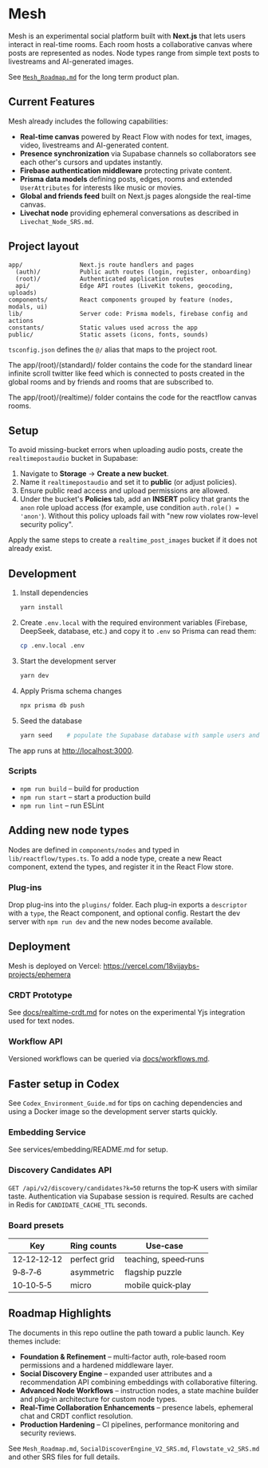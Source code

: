# Mesh

Mesh is an experimental social platform built with **Next.js** that lets users interact in real-time rooms. Each room hosts a collaborative canvas where posts are represented as nodes. Node types range from simple text posts to livestreams and AI-generated images.

See [`Mesh_Roadmap.md`](Mesh_Roadmap.md) for the long term product plan.

## Current Features

Mesh already includes the following capabilities:

- **Real-time canvas** powered by React Flow with nodes for text, images, video, livestreams and AI-generated content.
- **Presence synchronization** via Supabase channels so collaborators see each other's cursors and updates instantly.
- **Firebase authentication middleware** protecting private content.
- **Prisma data models** defining posts, edges, rooms and extended `UserAttributes` for interests like music or movies.
- **Global and friends feed** built on Next.js pages alongside the real-time canvas.
- **Livechat node** providing ephemeral conversations as described in `Livechat_Node_SRS.md`.

## Project layout

```
app/                Next.js route handlers and pages
  (auth)/           Public auth routes (login, register, onboarding)
  (root)/           Authenticated application routes
  api/              Edge API routes (LiveKit tokens, geocoding, uploads)
components/         React components grouped by feature (nodes, modals, ui)
lib/                Server code: Prisma models, firebase config and actions
constants/          Static values used across the app
public/             Static assets (icons, fonts, sounds)
```

`tsconfig.json` defines the `@/` alias that maps to the project root.

The app/(root)/(standard)/ folder contains the code for the standard linear infinite scroll twitter like feed which is connected to posts 
created in the global rooms and by friends and rooms that are subscribed to.

The app/(root)/(realtime)/ folder contains the code for the reactflow canvas rooms.

## Setup

To avoid missing-bucket errors when uploading audio posts, create the `realtimepostaudio` bucket in Supabase:

1. Navigate to **Storage** → **Create a new bucket**.
2. Name it `realtimepostaudio` and set it to **public** (or adjust policies).
3. Ensure public read access and upload permissions are allowed.
4. Under the bucket's **Policies** tab, add an **INSERT** policy that grants the
   `anon` role upload access (for example, use condition `auth.role() = 'anon'`).
   Without this policy uploads fail with "new row violates row-level security policy".

Apply the same steps to create a `realtime_post_images` bucket if it does not already exist.

## Development

1. Install dependencies

   ```bash
   yarn install
   ```

2. Create `.env.local` with the required environment variables (Firebase, DeepSeek, database, etc.) and copy it to `.env` so Prisma can read them:

   ```bash
   cp .env.local .env
   ```
3. Start the development server

   ```bash
   yarn dev
   ```

4. Apply Prisma schema changes

   ```bash
   npx prisma db push
   ```

5. Seed the database

   ```bash
   yarn seed    # populate the Supabase database with sample users and posts
   ```

The app runs at [http://localhost:3000](http://localhost:3000).

### Scripts

- `npm run build` – build for production
- `npm run start` – start a production build
- `npm run lint` – run ESLint

## Adding new node types

Nodes are defined in `components/nodes` and typed in `lib/reactflow/types.ts`. To add a node type, create a new React component, extend the types, and register it in the React Flow store.

### Plug-ins

Drop plug-ins into the `plugins/` folder. Each plug-in exports a `descriptor` with a `type`, the React component, and optional config. Restart the dev server with `npm run dev` and the new nodes become available.

## Deployment

Mesh is deployed on Vercel: <https://vercel.com/18vijaybs-projects/ephemera>

### CRDT Prototype
See [docs/realtime-crdt.md](docs/realtime-crdt.md) for notes on the experimental Yjs integration used for text nodes.

### Workflow API
Versioned workflows can be queried via [docs/workflows.md](docs/workflows.md).


## Faster setup in Codex
See `Codex_Environment_Guide.md` for tips on caching dependencies and using a Docker image so the development server starts quickly.

### Embedding Service
See services/embedding/README.md for setup.

### Discovery Candidates API
`GET /api/v2/discovery/candidates?k=50` returns the top‑K users with similar
taste. Authentication via Supabase session is required. Results are cached in
Redis for `CANDIDATE_CACHE_TTL` seconds.

### Board presets
| Key | Ring counts | Use‑case |
|-----|-------------|----------|
| 12‑12‑12‑12 | perfect grid | teaching, speed‑runs |
| 9‑8‑7‑6 | asymmetric | flagship puzzle |
| 10‑10‑5‑5 | micro | mobile quick‑play |

## Roadmap Highlights

The documents in this repo outline the path toward a public launch. Key themes include:

- **Foundation & Refinement** – multi‑factor auth, role‑based room permissions and a hardened middleware layer.
- **Social Discovery Engine** – expanded user attributes and a recommendation API combining embeddings with collaborative filtering.
- **Advanced Node Workflows** – instruction nodes, a state machine builder and plug‑in architecture for custom node types.
- **Real-Time Collaboration Enhancements** – presence labels, ephemeral chat and CRDT conflict resolution.
- **Production Hardening** – CI pipelines, performance monitoring and security reviews.

See `Mesh_Roadmap.md`, `SocialDiscoverEngine_V2_SRS.md`, `Flowstate_v2_SRS.md` and other SRS files for full details.
